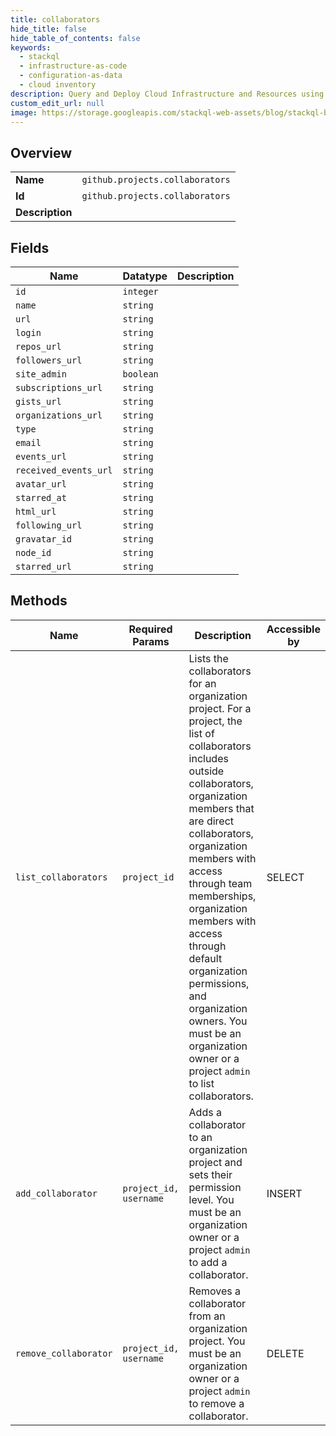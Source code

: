 ```yaml
---
title: collaborators
hide_title: false
hide_table_of_contents: false
keywords:
  - stackql
  - infrastructure-as-code
  - configuration-as-data
  - cloud inventory
description: Query and Deploy Cloud Infrastructure and Resources using SQL
custom_edit_url: null
image: https://storage.googleapis.com/stackql-web-assets/blog/stackql-blog-post-featured-image.png
---
```

  
    

## Overview
<table><tbody>
<tr><td><b>Name</b></td><td><code>github.projects.collaborators</code></td></tr>
<tr><td><b>Id</b></td><td><code>github.projects.collaborators</code></td></tr>
<tr><td><b>Description</b></td><td></td></tr>
</tbody></table>

## Fields
| Name | Datatype | Description |
| ---- | -------- | ----------- |
| `id` | `integer` |  |
| `name` | `string` |  |
| `url` | `string` |  |
| `login` | `string` |  |
| `repos_url` | `string` |  |
| `followers_url` | `string` |  |
| `site_admin` | `boolean` |  |
| `subscriptions_url` | `string` |  |
| `gists_url` | `string` |  |
| `organizations_url` | `string` |  |
| `type` | `string` |  |
| `email` | `string` |  |
| `events_url` | `string` |  |
| `received_events_url` | `string` |  |
| `avatar_url` | `string` |  |
| `starred_at` | `string` |  |
| `html_url` | `string` |  |
| `following_url` | `string` |  |
| `gravatar_id` | `string` |  |
| `node_id` | `string` |  |
| `starred_url` | `string` |  |
## Methods
| Name | Required Params | Description | Accessible by |
| ---- | --------------- | ----------- | ------------- |
| `list_collaborators` | `project_id` | Lists the collaborators for an organization project. For a project, the list of collaborators includes outside collaborators, organization members that are direct collaborators, organization members with access through team memberships, organization members with access through default organization permissions, and organization owners. You must be an organization owner or a project `admin` to list collaborators. | SELECT |
| `add_collaborator` | `project_id, username` | Adds a collaborator to an organization project and sets their permission level. You must be an organization owner or a project `admin` to add a collaborator. | INSERT |
| `remove_collaborator` | `project_id, username` | Removes a collaborator from an organization project. You must be an organization owner or a project `admin` to remove a collaborator. | DELETE |

